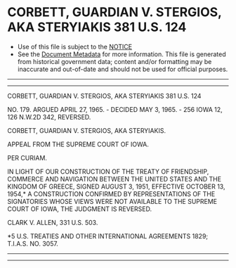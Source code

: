 ---
---

# CORBETT, GUARDIAN V. STERGIOS, AKA STERYIAKIS 381 U.S. 124

* Use of this file is subject to the [NOTICE](https://github.com/publicdocs/notice/blob/master/NOTICE)
* See the [Document Metadata](../../../) for more information.
  This file is generated from historical government data; content and/or formatting may be inaccurate and out-of-date and should not be used for official purposes.

----------
----------

CORBETT, GUARDIAN V. STERGIOS, AKA STERYIAKIS 381 U.S. 124

NO. 179.  ARGUED APRIL 27, 1965.  - DECIDED MAY 3, 1965.  - 256 IOWA 12, 126 N.W.2D 342, REVERSED.

CORBETT, GUARDIAN V. STERGIOS, AKA STERYIAKIS.

APPEAL FROM THE SUPREME COURT OF IOWA.

PER CURIAM.

IN LIGHT OF OUR CONSTRUCTION OF THE TREATY OF FRIENDSHIP, COMMERCE AND NAVIGATION BETWEEN THE UNITED STATES AND THE KINGDOM OF GREECE, SIGNED AUGUST 3, 1951, EFFECTIVE OCTOBER 13, 1954,\* A CONSTRUCTION CONFIRMED BY REPRESENTATIONS OF THE SIGNATORIES WHOSE VIEWS WERE NOT AVAILABLE TO THE SUPREME COURT OF IOWA, THE JUDGMENT IS REVERSED.

CLARK V. ALLEN, 331 U.S. 503.

\*5 U.S. TREATIES AND OTHER INTERNATIONAL AGREEMENTS 1829; T.I.A.S. NO. 3057.


----------
----------


